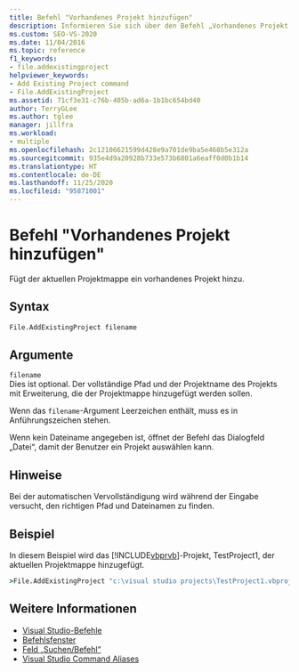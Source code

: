 ```yaml
---
title: Befehl "Vorhandenes Projekt hinzufügen"
description: Informieren Sie sich über den Befehl „Vorhandenes Projekt hinzufügen“ und darüber, wie er ein vorhandenes Projekt einer aktuellen Projektmappe hinzufügt.
ms.custom: SEO-VS-2020
ms.date: 11/04/2016
ms.topic: reference
f1_keywords:
- file.addexistingproject
helpviewer_keywords:
- Add Existing Project command
- File.AddExistingProject
ms.assetid: 71cf3e31-c76b-405b-ad6a-1b1bc654bd40
author: TerryGLee
ms.author: tglee
manager: jillfra
ms.workload:
- multiple
ms.openlocfilehash: 2c12106621599d428e9a701de9ba5e468b5e312a
ms.sourcegitcommit: 935e4d9a20928b733e573b6801a6eaff0d0b1b14
ms.translationtype: HT
ms.contentlocale: de-DE
ms.lasthandoff: 11/25/2020
ms.locfileid: "95871001"
---
```

# <a name="add-existing-project-command"></a>Befehl "Vorhandenes Projekt hinzufügen"
Fügt der aktuellen Projektmappe ein vorhandenes Projekt hinzu.

## <a name="syntax"></a>Syntax

```cmd
File.AddExistingProject filename
```

## <a name="arguments"></a>Argumente
`filename`\
Dies ist optional. Der vollständige Pfad und der Projektname des Projekts mit Erweiterung, die der Projektmappe hinzugefügt werden sollen.

Wenn das `filename`-Argument Leerzeichen enthält, muss es in Anführungszeichen stehen.

Wenn kein Dateiname angegeben ist, öffnet der Befehl das Dialogfeld „Datei“, damit der Benutzer ein Projekt auswählen kann.

## <a name="remarks"></a>Hinweise
Bei der automatischen Vervollständigung wird während der Eingabe versucht, den richtigen Pfad und Dateinamen zu finden.

## <a name="example"></a>Beispiel
In diesem Beispiel wird das [!INCLUDE[vbprvb](../../code-quality/includes/vbprvb_md.md)]-Projekt, TestProject1, der aktuellen Projektmappe hinzugefügt.

```cmd
>File.AddExistingProject "c:\visual studio projects\TestProject1.vbproj"
```

## <a name="see-also"></a>Weitere Informationen

- [Visual Studio-Befehle](../../ide/reference/visual-studio-commands.md)
- [Befehlsfenster](../../ide/reference/command-window.md)
- [Feld „Suchen/Befehl“](../../ide/find-command-box.md)
- [Visual Studio Command Aliases](../../ide/reference/visual-studio-command-aliases.md)
